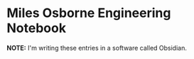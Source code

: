 # Miles Osborne Engineering Notebook

**NOTE:** I'm writing these entries in a software called Obsidian. 
